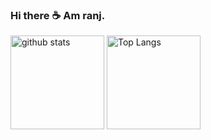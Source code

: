### Hi there ☕️ Am ranj.



<p align="left"> 
    <img alt="github stats" height="150px" src="https://github-readme-stats.vercel.app/api?username=rnj50&count_private=true&show_icons=true&show_icons=true&theme=onedark" />
  <img alt="Top Langs" height="150px" src="https://github-readme-stats.vercel.app/api/top-langs/?username=rnj50&hide=javascript,css,scss,html&layout=compact&count_private=true&show_icons=true&show_icons=true&theme=onedark" />
</p>